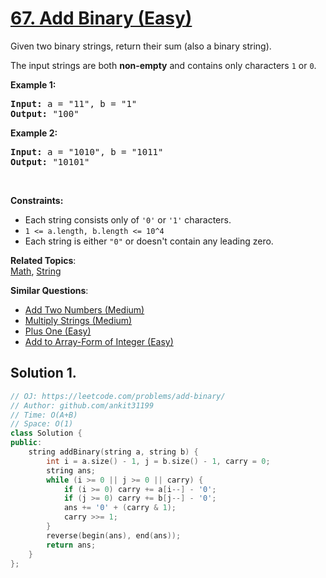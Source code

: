 # [67. Add Binary (Easy)](https://leetcode.com/problems/add-binary/)

<p>Given two binary strings, return their sum (also a binary string).</p>

<p>The input strings are both <strong>non-empty</strong> and contains only characters <code>1</code> or&nbsp;<code>0</code>.</p>

<p><strong>Example 1:</strong></p>

<pre><strong>Input:</strong> a = "11", b = "1"
<strong>Output:</strong> "100"</pre>

<p><strong>Example 2:</strong></p>

<pre><strong>Input:</strong> a = "1010", b = "1011"
<strong>Output:</strong> "10101"</pre>

<p>&nbsp;</p>
<p><strong>Constraints:</strong></p>

<ul>
	<li>Each string consists only of <code>'0'</code> or <code>'1'</code> characters.</li>
	<li><code>1 &lt;= a.length, b.length &lt;= 10^4</code></li>
	<li>Each string is either <code>"0"</code> or doesn't contain any leading zero.</li>
</ul>


**Related Topics**:  
[Math](https://leetcode.com/tag/math/), [String](https://leetcode.com/tag/string/)

**Similar Questions**:
* [Add Two Numbers (Medium)](https://leetcode.com/problems/add-two-numbers/)
* [Multiply Strings (Medium)](https://leetcode.com/problems/multiply-strings/)
* [Plus One (Easy)](https://leetcode.com/problems/plus-one/)
* [Add to Array-Form of Integer (Easy)](https://leetcode.com/problems/add-to-array-form-of-integer/)

## Solution 1.

```cpp
// OJ: https://leetcode.com/problems/add-binary/
// Author: github.com/ankit31199
// Time: O(A+B)
// Space: O(1)
class Solution {
public:
    string addBinary(string a, string b) {
        int i = a.size() - 1, j = b.size() - 1, carry = 0;
        string ans;
        while (i >= 0 || j >= 0 || carry) {
            if (i >= 0) carry += a[i--] - '0';
            if (j >= 0) carry += b[j--] - '0';
            ans += '0' + (carry & 1);
            carry >>= 1;
        }
        reverse(begin(ans), end(ans));
        return ans;
    }
};
```
